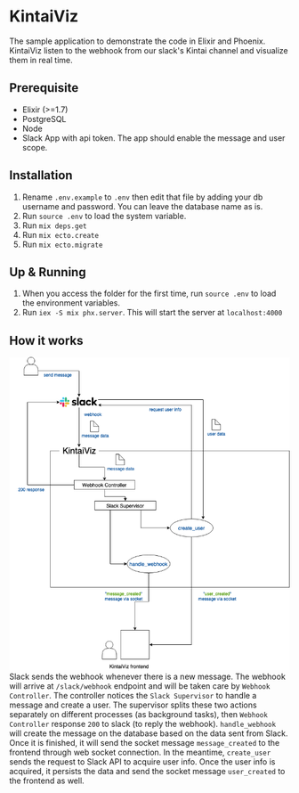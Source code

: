 # KintaiViz

The sample application to demonstrate the code in Elixir and Phoenix.
KintaiViz listen to the webhook from our slack's Kintai channel and visualize
them in real time.

## Prerequisite
- Elixir (>=1.7)
- PostgreSQL
- Node
- Slack App with api token. The app should enable the message and user scope.

## Installation
1. Rename `.env.example` to `.env` then edit that file by adding your db username
and password. You can leave the database name as is.
2. Run `source .env` to load the system variable.
3. Run `mix deps.get`
4. Run `mix ecto.create`
5. Run `mix ecto.migrate`

## Up & Running
1. When you access the folder for the first time, run `source .env` to load the
environment variables.
2. Run `iex -S mix phx.server`. This will start the server at `localhost:4000`

## How it works
![How it work](kintaiviz.png "kintaiviz")
Slack sends the webhook whenever there is a new message. The webhook will arrive at `/slack/webhook` endpoint and will be taken care
by `Webhook Controller`. The controller notices the `Slack Supervisor` to handle a message and create a user. The supervisor splits
these two actions separately on different processes (as background tasks), then `Webhook Controller` response `200` to slack (to reply
the webhook). `handle_webhook` will create the message on the database based on the data sent from Slack. Once it is finished, it will
send the socket message `message_created` to the frontend through web socket connection. In the meantime, `create_user` sends the request
to Slack API to acquire user info. Once the user info is acquired, it persists the data and send the socket message `user_created` to
the frontend as well.
